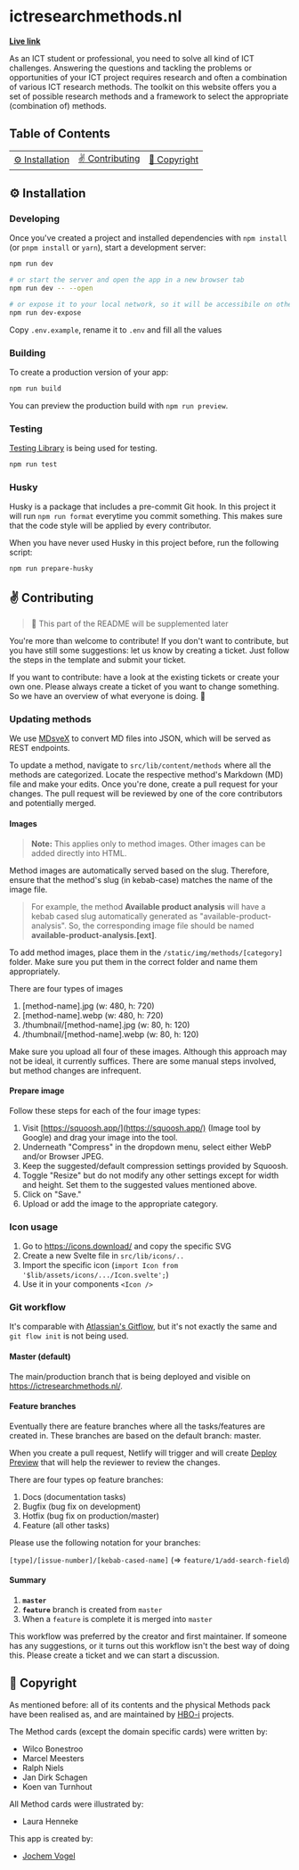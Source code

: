 # ictresearchmethods.nl

**[Live link](https://ictresearchmethods.nl/)**

As an ICT student or professional, you need to solve all kind of ICT challenges. Answering the questions and tackling the problems or opportunities of your ICT project requires research and often a combination of various ICT research methods. The toolkit on this website offers you a set of possible research methods and a framework to select the appropriate (combination of) methods.

## Table of Contents

<table>
<tr>
<td align="center"><a href="#gear-installation">⚙️ Installation<a></td>
<td align="center"><a href="#v-contributing">✌️ Contributing
<td align="center"><a href="#memo-copyright">📝 Copyright<a></td>
</tr>
</table>

## :gear: Installation

### Developing

Once you've created a project and installed dependencies with `npm install` (or `pnpm install` or `yarn`), start a development server:

```bash
npm run dev

# or start the server and open the app in a new browser tab
npm run dev -- --open

# or expose it to your local network, so it will be accessibile on other devices (like your phone)
npm run dev-expose
```

Copy `.env.example`, rename it to `.env` and fill all the values

### Building

To create a production version of your app:

```bash
npm run build
```

You can preview the production build with `npm run preview`.

### Testing

[Testing Library](https://testing-library.com/docs/svelte-testing-library/intro/) is being used for testing.

```bash
npm run test
```

### Husky

Husky is a package that includes a pre-commit Git hook. In this project it will run `npm run format` everytime you commit something. This makes sure that the code style will be applied by every contributor.

When you have never used Husky in this project before, run the following script:

```bash
npm run prepare-husky
```

## :v: Contributing

> 🚨 This part of the README will be supplemented later

You're more than welcome to contribute! If you don't want to contribute, but you have still some suggestions: let us know by creating a ticket. Just follow the steps in the template and submit your ticket.

If you want to contribute: have a look at the existing tickets or create your own one. Please always create a ticket of you want to change something. So we have an overview of what everyone is doing. 🙂

### Updating methods

We use [MDsveX](https://mdsvex.pngwn.io/) to convert MD files into JSON, which will be served as REST endpoints.

To update a method, navigate to `src/lib/content/methods` where all the methods are categorized. Locate the respective method's Markdown (MD) file and make your edits. Once you're done, create a pull request for your changes. The pull request will be reviewed by one of the core contributors and potentially merged.

#### Images

> **Note:** This applies only to method images. Other images can be added directly into HTML.

Method images are automatically served based on the slug. Therefore, ensure that the method's slug (in kebab-case) matches the name of the image file.

> For example, the method **Available product analysis** will have a kebab cased slug automatically generated as "available-product-analysis". So, the corresponding image file should be named **available-product-analysis.[ext]**.

To add method images, place them in the `/static/img/methods/[category]` folder. Make sure you put them in the correct folder and name them appropriately.

There are four types of images

1.  [method-name].jpg (w: 480, h: 720)
2.  [method-name].webp (w: 480, h: 720)
3.  /thumbnail/[method-name].jpg (w: 80, h: 120)
4.  /thumbnail/[method-name].webp (w: 80, h: 120)

Make sure you upload all four of these images. Although this approach may not be ideal, it currently suffices. There are some manual steps involved, but method changes are infrequent.

#### Prepare image

Follow these steps for each of the four image types:

1.  Visit [https://squoosh.app/](https://squoosh.app/) (Image tool by Google) and drag your image into the tool.
2.  Underneath "Compress" in the dropdown menu, select either WebP and/or Browser JPEG.
3.  Keep the suggested/default compression settings provided by Squoosh.
4.  Toggle "Resize" but do not modify any other settings except for width and height. Set them to the suggested values mentioned above.
5.  Click on "Save."
6.  Upload or add the image to the appropriate category.

### Icon usage

1. Go to https://icons.download/ and copy the specific SVG
2. Create a new Svelte file in `src/lib/icons/..`
3. Import the specific icon (`import Icon from '$lib/assets/icons/.../Icon.svelte';`)
4. Use it in your components `<Icon />`

### Git workflow

It's comparable with [Atlassian's Gitflow](https://www.atlassian.com/git/tutorials/comparing-workflows/gitflow-workflow), but it's not exactly the same and `git flow init` is not being used.

#### Master (default)

The main/production branch that is being deployed and visible on https://ictresearchmethods.nl/.

#### Feature branches

Eventually there are feature branches where all the tasks/features are created in. These branches are based on the default branch: master.

When you create a pull request, Netlify will trigger and will create [Deploy Preview](https://docs.netlify.com/site-deploys/deploy-previews/) that will help the reviewer to review the changes.

There are four types op feature branches:

1. Docs (documentation tasks)
2. Bugfix (bug fix on development)
3. Hotfix (bug fix on production/master)
4. Feature (all other tasks)

Please use the following notation for your branches:

`[type]/[issue-number]/[kebab-cased-name]` (=> `feature/1/add-search-field`)

#### Summary

1. **`master`**
2. **`feature`** branch is created from `master`
3. When a `feature` is complete it is merged into `master`

This workflow was preferred by the creator and first maintainer. If someone has any suggestions, or it turns out this workflow isn't the best way of doing this. Please create a ticket and we can start a discussion.

## :memo: Copyright

As mentioned before: all of its contents and the physical Methods pack have been realised as, and are maintained by [HBO-i](https://www.hbo-i.nl/) projects.

The Method cards (except the domain specific cards) were written by:

- Wilco Bonestroo
- Marcel Meesters
- Ralph Niels
- Jan Dirk Schagen
- Koen van Turnhout

All Method cards were illustrated by:

- Laura Henneke

This app is created by:

- [Jochem Vogel](https://www.jochemvogel.com)

